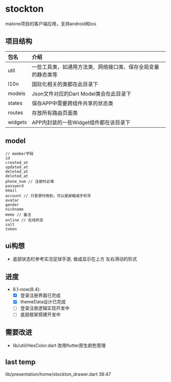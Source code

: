 # stockton

malone项目的客户端应用，支持android和ios

## 项目结构

| 包名     | 介绍                                                |
|:--------|:----------------------------------------------------|
| util    | 一些工具类，如通用方法类、网络接口类、保存全局变量的静态类等 |
| l10n    | 国际化相关的类都在此目录下                              |
| models  | Json文件对应的Dart Model类会在此目录下                 |
| states  | 保存APP中需要跨组件共享的状态类                         |
| routes  | 存放所有路由页面类                                     |
| widgets | APP内封装的一些Widget组件都在该目录下                   |

## model

```
// member字段
id
created_at
updated_at
deleted_at
deleted_at
phone_num // 注册时必填
password
email
account // 只登录时用到，可以是邮箱或手机号
avatar
gender
nickname
memo // 备注
online // 在线状态
salt
token
```

## ui构想

* 底部状态栏参考实况足球手游, 做成显示在上方 左右滑动的形式

## 进度

* 8.1-now(8.4):
  * [x] 登录注册界面已完成
  * [x] themeData设计已完成
  * [ ] 登录注册逻辑实现开发中
  * [ ] 底层框架搭建开发中

## 需要改进

* lib/util/HexColor.dart 改用flutter原生颜色管理

## last temp
lib/presentation/home/stockton_drawer.dart 38:47

